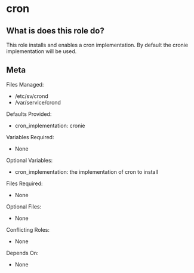 cron
====


What is does this role do?
--------------------------

This role installs and enables a cron implementation.  By default the
cronie implementation will be used.

Meta
----

Files Managed:
  * /etc/sv/crond
  * /var/service/crond

Defaults Provided:
  * cron_implementation: cronie

Variables Required:
  * None

Optional Variables:
  * cron_implementation: the implementation of cron to install

Files Required:
  * None

Optional Files:
  * None

Conflicting Roles:
  * None

Depends On:
  * None
